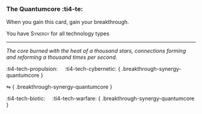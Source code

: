 ### **The Quantumcore** :ti4-te:

When you gain this card, gain your breakthrough.

You have <span style="font-variant:small-caps;">Synergy</span> for all technology types

---

_The core burned with the heat of a thousand stars, connections forming and reforming a thousand times per second._

:ti4-tech-propulsion: &nbsp;&nbsp;&nbsp; :ti4-tech-cybernetic:
{ .breakthrough-synergy-quantumcore }

⇋ 
{ .breakthrough-synergy-quantumcore }

:ti4-tech-biotic: &nbsp;&nbsp;&nbsp; :ti4-tech-warfare: 
{ .breakthrough-synergy-quantumcore }
